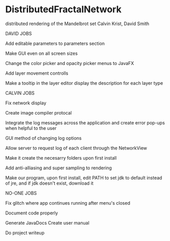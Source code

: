 # DistributedFractalNetwork
distributed rendering of the Mandelbrot set
Calvin Krist, David Smith



DAVID JOBS

Add editable parameters to parameters section

Make GUI even on all screen sizes

Change the color picker and opacity picker menus to JavaFX

Add layer movement controlls

Make a tooltip in the layer editor display the description for each layer type




CALVIN JOBS

Fix network display

Create image compiler protocal

Integrate the log messages across the application and create error pop-ups when helpful to the user

GUI method of changing log options

Allow server to request log of each client through the NetworkView

Make it create the necesarry folders upon first install

Add anti-alliasing and super sampling to rendering

Make our program, upon first install, edit PATH to set jdk to default instead of jre, and if jdk doesn't exist, download it




NO-ONE JOBS

Fix glitch where app continues running after menu's closed

Document code properly

Generate JavaDocs
Create user manual

Do project writeup



